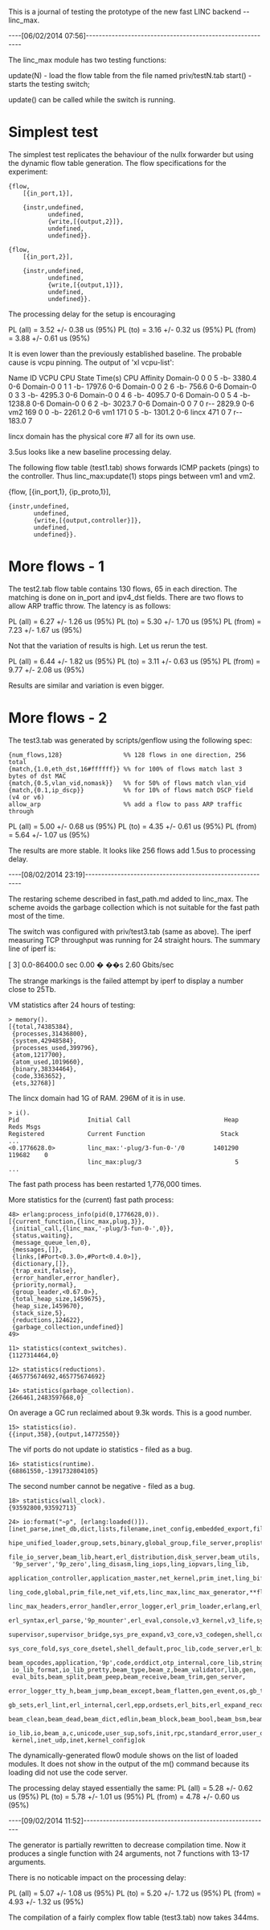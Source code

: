 
This is a journal of testing the prototype of the new fast LINC backend --
linc\_max.

----[06/02/2014 07:56]----------------------------------------------------------

The linc\_max module has two testing functions:

update(N) - load the flow table from the file named priv/testN.tab
start() - starts the testing switch; 

update() can be called while the switch is running.

# Simplest test

The simplest test replicates the behaviour of the nullx forwarder but using the
dynamic flow table generation. The flow specifications for the experiment:

```
{flow,
	[{in_port,1}],

	{instr,undefined,
		   undefined,
		   {write,[{output,2}]},
		   undefined,
		   undefined}}.

{flow,
	[{in_port,2}],
	
	{instr,undefined,
		   undefined,
		   {write,[{output,1}]},
		   undefined,
		   undefined}}.
```

The processing delay for the setup is encouraging

PL (all) = 3.52 +/- 0.38 us (95%)
PL (to) = 3.16 +/- 0.32 us (95%)
PL (from) = 3.88 +/- 0.61 us (95%)

It is even lower than the previously established baseline. The probable cause is
vcpu pinning. The output of 'xl vcpu-list':

Name                                ID  VCPU   CPU State   Time(s) CPU Affinity
Domain-0                             0     0    5   -b-    3380.4  0-6
Domain-0                             0     1    1   -b-    1797.6  0-6
Domain-0                             0     2    6   -b-     756.6  0-6
Domain-0                             0     3    3   -b-    4295.3  0-6
Domain-0                             0     4    6   -b-    4095.7  0-6
Domain-0                             0     5    4   -b-    1238.8  0-6
Domain-0                             0     6    2   -b-    3023.7  0-6
Domain-0                             0     7    0   r--    2829.9  0-6
vm2                                169     0    0   -b-    2261.2  0-6
vm1                                171     0    5   -b-    1301.2  0-6
lincx                              471     0    7   r--     183.0  7

lincx domain has the physical core #7 all for its own use.

3.5us looks like a new baseline processing delay.

The following flow table (test1.tab) shows forwards ICMP packets (pings) to the
controller. Thus linc\_max:update(1) stops pings between vm1 and vm2.

{flow,
	[{in_port,1},
	 {ip_proto,1}],

	{instr,undefined,
		   undefined,
		   {write,[{output,controller}]},
		   undefined,
		   undefined}}.

# More flows - 1

The test2.tab flow table contains 130 flows, 65 in each direction. The matching
is done on in_port and ipv4_dst fields. There are two flows to allow ARP traffic
throw. The latency is as follows:

PL (all) = 6.27 +/- 1.26 us (95%)
PL (to) = 5.30 +/- 1.70 us (95%)
PL (from) = 7.23 +/- 1.67 us (95%)

Not that the variation of results is high. Let us rerun the test.

PL (all) = 6.44 +/- 1.82 us (95%)
PL (to) = 3.11 +/- 0.63 us (95%)
PL (from) = 9.77 +/- 2.08 us (95%)

Results are similar and variation is even bigger.

# More flows - 2

The test3.tab was generated by scripts/genflow using the following spec:

```
{num_flows,128}					%% 128 flows in one direction, 256 total
{match,{1.0,eth_dst,16#ffffff}}	%% for 100% of flows match last 3 bytes of dst MAC
{match,{0.5,vlan_vid,nomask}}	%% for 50% of flows match vlan_vid
{match,{0.1,ip_dscp}}			%% for 10% of flows match DSCP field (v4 or v6)
allow_arp						%% add a flow to pass ARP traffic through
```

PL (all) = 5.00 +/- 0.68 us (95%)
PL (to) = 4.35 +/- 0.61 us (95%)
PL (from) = 5.64 +/- 1.07 us (95%)

The results are more stable. It looks like 256 flows add 1.5us to processing
delay.

----[08/02/2014 23:19]----------------------------------------------------------

The restaring scheme described in fast\_path.md added to linc\_max. The scheme
avoids the garbage collection which is not suitable for the fast path most of
the time.

The switch was configured with priv/test3.tab (same as above). The iperf
measuring TCP throughput was running for 24 straight hours. The summary line of
iperf is:

[  3]  0.0-86400.0 sec  0.00 � ��s  2.60 Gbits/sec

The strange markings is the failed attempt by iperf to display a number close
to 25Tb.

VM statistics after 24 hours of testing:

```
> memory().
[{total,74385384},
 {processes,31436800},
 {system,42948584},
 {processes_used,399796},
 {atom,1217700},
 {atom_used,1019660},
 {binary,38334464},
 {code,3363652},
 {ets,32768}]
```

The lincx domain had 1G of RAM. 296M of it is in use.

```
> i().
Pid                   Initial Call                          Heap     Reds Msgs
Registered            Current Function                     Stack
...
<0.1776628.0>         linc_max:'-plug/3-fun-0-'/0        1401290   119682    0
                      linc_max:plug/3                          5
...
```

The fast path process has been restarted 1,776,000 times.

More statistics for the (current) fast path process:

```
48> erlang:process_info(pid(0,1776628,0)).
[{current_function,{linc_max,plug,3}},
 {initial_call,{linc_max,'-plug/3-fun-0-',0}},
 {status,waiting},
 {message_queue_len,0},
 {messages,[]},
 {links,[#Port<0.3.0>,#Port<0.4.0>]},
 {dictionary,[]},
 {trap_exit,false},
 {error_handler,error_handler},
 {priority,normal},
 {group_leader,<0.67.0>},
 {total_heap_size,1459675},
 {heap_size,1459670},
 {stack_size,5},
 {reductions,124622},
 {garbage_collection,undefined}]
49> 
```

```
11> statistics(context_switches).
{1127314464,0}
```

```
12> statistics(reductions).
{465775674692,465775674692}
```

```
14> statistics(garbage_collection).
{266461,2483597668,0}
```

On average a GC run reclaimed about 9.3k words. This is a good number.

```
15> statistics(io).
{{input,358},{output,14772550}}
```

The vif ports do not update io statistics - filed as a bug.

```
16> statistics(runtime).
{68861550,-1391732804105}
```

The second number cannot be negative - filed as a bug.

```
18> statistics(wall_clock).
{93592800,93592713}
```

```
24> io:format("~p", [erlang:loaded()]).
[inet_parse,inet_db,dict,lists,filename,inet_config,embedded_export,file,
 hipe_unified_loader,group,sets,binary,global_group,file_server,proplists,
 file_io_server,beam_lib,heart,erl_distribution,disk_server,beam_utils,
 '9p_server','9p_zero',ling_disasm,ling_iops,ling_iopvars,ling_lib,
 application_controller,application_master,net_kernel,prim_inet,ling_bifs,
 ling_code,global,prim_file,net_vif,ets,linc_max,linc_max_generator,**flow0**,
 linc_max_headers,error_handler,error_logger,erl_prim_loader,erlang,erl_scan,
 erl_syntax,erl_parse,'9p_mounter',erl_eval,console,v3_kernel,v3_life,sys,
 supervisor,supervisor_bridge,sys_pre_expand,v3_core,v3_codegen,shell,compile,
 sys_core_fold,sys_core_dsetel,shell_default,proc_lib,code_server,erl_bifs,
 beam_opcodes,application,'9p',code,orddict,otp_internal,core_lib,string,
 io_lib_format,io_lib_pretty,beam_type,beam_z,beam_validator,lib,gen,
 eval_bits,beam_split,beam_peep,beam_receive,beam_trim,gen_server,
 error_logger_tty_h,beam_jump,beam_except,beam_flatten,gen_event,os,gb_trees,
 gb_sets,erl_lint,erl_internal,cerl,epp,ordsets,erl_bits,erl_expand_records,
 beam_clean,beam_dead,beam_dict,edlin,beam_block,beam_bool,beam_bsm,beam_asm,
 io_lib,io,beam_a,c,unicode,user_sup,sofs,init,rpc,standard_error,user_drv,
 kernel,inet_udp,inet,kernel_config]ok
```

The dynamically-generated flow0 module shows on the list of loaded modules. It
does not show in the output of the m() command because its loading did not use
the code server.

The processing delay stayed essentially the same:
PL (all) = 5.28 +/- 0.62 us (95%)
PL (to) = 5.78 +/- 1.01 us (95%)
PL (from) = 4.78 +/- 0.60 us (95%)

----[09/02/2014 11:52]----------------------------------------------------------

The generator is partially rewritten to decrease compilation time. Now it
produces a single function with 24 arguments, not 7 functions with 13-17
arguments.

There is no noticable impact on the processing delay:

PL (all) = 5.07 +/- 1.08 us (95%)
PL (to) = 5.20 +/- 1.72 us (95%)
PL (from) = 4.93 +/- 1.32 us (95%)

The compilation of a fairly complex flow table (test3.tab) now takes 344ms.


